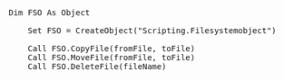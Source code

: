 
<pre>
Dim FSO As Object

    Set FSO = CreateObject("Scripting.Filesystemobject")
    
    Call FSO.CopyFile(fromFile, toFile)
    Call FSO.MoveFile(fromFile, toFile)
    Call FSO.DeleteFile(fileName)
</pre>
